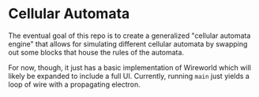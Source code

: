 # Cellular Automata

The eventual goal of this repo is to create a generalized "cellular automata engine" that allows for simulating different
cellular automata by swapping out some blocks that house the rules of the automata.

For now, though, it just has a basic implementation of Wireworld which will likely be expanded to include
a full UI. Currently, running `main` just yields a loop of wire with a propagating electron.